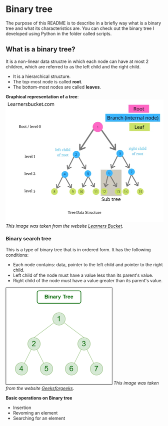 
# Binary tree
The purpose of this README is to describe in a briefly way what is a binary tree and what its characteristics are.
You can check out the binary tree I developed using Python in the folder called scripts.

## What is a binary tree?
It is a non-linear data structre in which each node can have at most 2 children, which are referred to as the left child and the right child.
- It is a hierarchical structure.
- The top-most node is called **root**.
- The bottom-most nodes are called **leaves**.

**Graphical representation of a tree**:
![Binary tree representation](images/tree.JPG)
*This image was taken from the website [Learners Bucket](learnersbucket.com)*.

### Binary search tree
This is a type of binary tree that is in ordered form. It has the following conditions:
- Each node contains: data, pointer to the left child and pointer to the right child.
- Left child of the node must have a value less than its parent's value.
- Right child of the node must have a value greater than its parent's value.

![Binary search tree](images/binary.png)
*This image was taken from the website [Geeksforgeeks](geeksforgeeks.com)*.

**Basic operations on Binary tree**
- Insertion
- Revoming an element
- Searching for an element
